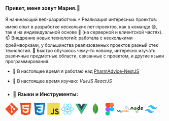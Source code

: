 ### Привет, меня зовут Мария.👋

Я начинающий веб-разработчик.⚡ Реализация интересных проектов: имею опыт в разработке нескольких пет-проектов, как в команде 😄, так и на индивидуальной основе 🤔 (на серверной и клиентской частях). 📫 Внедрение новых технологий: работала с несколькими фреймворками, у большинства реализованных проектов разный стек технологий. 🌱 Быстро обучаюсь чему-то новому, интересно изучать различные предметные области, связанные с проектом, и другие языки программирования.

- 🔭 В настоящее время я работаю над [PharmAdvice-NestJS](https://github.com/MariyaBes/PharmAdvice-NestJS)
- 🌱 В настоящее время изучаю: *VueJS* *ReactJS*

- ### 🔨 Языки и Инструменты:
<div>
  <img src="https://github.com/devicons/devicon/blob/master/icons/git/git-original.svg" title="git" alt="git" width="40" height="40"/>
  <img src="https://github.com/devicons/devicon/blob/master/icons/html5/html5-original.svg" title="html5" alt="html5" width="40" height="40"/>
  <img src="https://github.com/devicons/devicon/blob/master/icons/css3/css3-original.svg" title="css" alt="css" width="40" height="40"/>
  <img src="https://github.com/devicons/devicon/blob/master/icons/javascript/javascript-original.svg" title="javascript" alt="javascript" width="40" height="40"/>
  <img src="https://github.com/devicons/devicon/blob/master/icons/react/react-original.svg" title="reactjs" alt="reactjs" width="40" height="40"/>
  <img src="https://github.com/devicons/devicon/blob/master/icons/vuejs/vuejs-original.svg" title="vuejs" alt="vuejs" width="40" height="40"/>
  <img src="https://github.com/devicons/devicon/blob/master/icons/mongodb/mongodb-original.svg" title="mongodb" alt="mongodb" width="40" height="40"/>
  <img src="https://github.com/devicons/devicon/blob/master/icons/figma/figma-original.svg" title="figma" alt="figma" width="40" height="40"/>
  <img src="https://github.com/devicons/devicon/blob/master/icons/mysql/mysql-original-wordmark.svg" title="mysql" alt="mysql" width="40" height="40"/>
  <img src="https://github.com/devicons/devicon/blob/master/icons/nodejs/nodejs-original-wordmark.svg" title="nodejs" alt="nodejs" width="40" height="40"/>
  <img src="https://github.com/devicons/devicon/blob/master/icons/tailwindcss/tailwindcss-plain.svg" title="tailwindcss" alt="tailwindcss" width="40" height="40"/>
</div>

